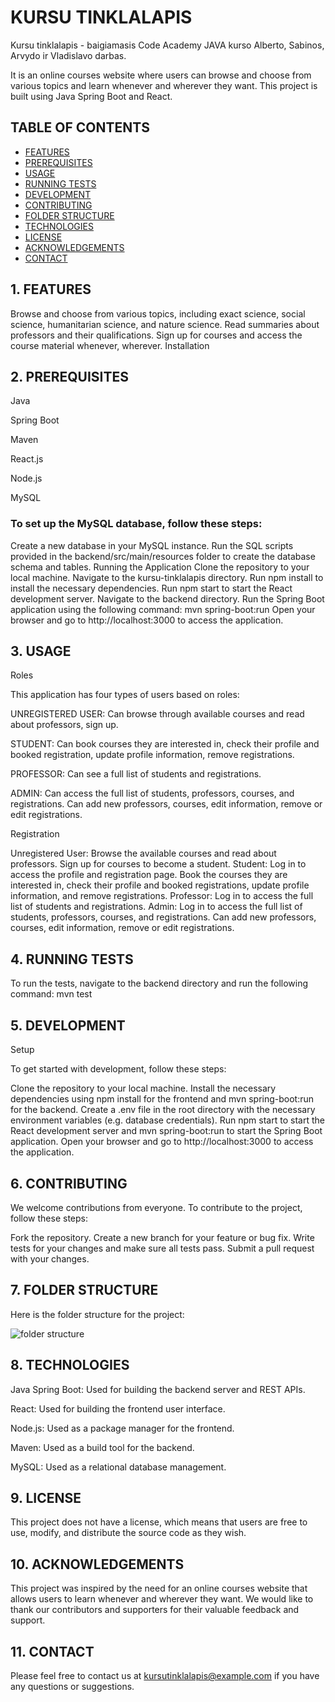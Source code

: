 # KURSU TINKLALAPIS

Kursu tinklalapis - baigiamasis Code Academy JAVA kurso Alberto, Sabinos, Arvydo ir Vladislavo darbas.

It is an online courses website where users can browse and choose from various topics and learn whenever and wherever they want. This project is built using Java Spring Boot and React.

## TABLE OF CONTENTS

*  [FEATURES](#1-features)
*  [PREREQUISITES](#2-prerequisites)
*  [USAGE](#3-usage)
*  [RUNNING TESTS](#4-running-tests)
*  [DEVELOPMENT](#5-development)
*  [CONTRIBUTING](#6-contributing)
*  [FOLDER STRUCTURE](#7-folder-structure)
*  [TECHNOLOGIES](#8-technologies)
*  [LICENSE](#9-license)
*  [ACKNOWLEDGEMENTS](#10-acknowledegments)
*  [CONTACT](#11-contact)

##  1. <a name='FEATURES'></a>FEATURES

Browse and choose from various topics, including exact science, social science, humanitarian science, and nature science. Read summaries about professors and their qualifications. Sign up for courses and access the course material whenever, wherever. Installation

##  2. <a name='PREREQUISITES'></a>PREREQUISITES

Java

Spring Boot

Maven

React.js

Node.js

MySQL

### To set up the MySQL database, follow these steps:

Create a new database in your MySQL instance. Run the SQL scripts provided in the backend/src/main/resources folder to create the database schema and tables. Running the Application Clone the repository to your local machine. Navigate to the kursu-tinklalapis directory. Run npm install to install the necessary dependencies. Run npm start to start the React development server. Navigate to the backend directory. Run the Spring Boot application using the following command: mvn spring-boot:run Open your browser and go to http://localhost:3000 to access the application.

##  3. <a name='USAGE'></a>USAGE

Roles 

This application has four types of users based on roles:

UNREGISTERED USER: Can browse through available courses and read about professors, sign up.

STUDENT: Can book courses they are interested in, check their profile and booked registration, update profile information, remove registrations.

PROFESSOR: Can see a full list of students and registrations.

ADMIN: Can access the full list of students, professors, courses, and registrations. Can add new professors, courses, edit information, remove or edit registrations.

Registration

Unregistered User: Browse the available courses and read about professors. Sign up for courses to become a student. Student: Log in to access the profile and registration page. Book the courses they are interested in, check their profile and booked registrations, update profile information, and remove registrations. Professor: Log in to access the full list of students and registrations. Admin: Log in to access the full list of students, professors, courses, and registrations. Can add new professors, courses, edit information, remove or edit registrations.

##  4. <a name='RUNNINGTESTS'></a>RUNNING TESTS

To run the tests, navigate to the backend directory and run the following command: mvn test

##  5. <a name='DEVELOPMENT'></a>DEVELOPMENT

Setup

To get started with development, follow these steps:

Clone the repository to your local machine. Install the necessary dependencies using npm install for the frontend and mvn spring-boot:run for the backend. Create a .env file in the root directory with the necessary environment variables (e.g. database credentials). Run npm start to start the React development server and mvn spring-boot:run to start the Spring Boot application. Open your browser and go to http://localhost:3000 to access the application.

##  6. <a name='CONTRIBUTING'></a>CONTRIBUTING

We welcome contributions from everyone. To contribute to the project, follow these steps:

Fork the repository. Create a new branch for your feature or bug fix. Write tests for your changes and make sure all tests pass. Submit a pull request with your changes.

##  7. <a name='FOLDERSTRUCTURE'></a>FOLDER STRUCTURE

Here is the folder structure for the project:

![folder structure](https://user-images.githubusercontent.com/128668782/232985983-4a8fa87d-104c-42bd-a9ed-dc33ffb2291c.png)


##  8. <a name='TECHNOLOGIES'></a>TECHNOLOGIES

Java Spring Boot: Used for building the backend server and REST APIs.

React: Used for building the frontend user interface.

Node.js: Used as a package manager for the frontend.

Maven: Used as a build tool for the backend.

MySQL: Used as a relational database management.

##  9. <a name='LICENSE'></a>LICENSE

This project does not have a license, which means that users are free to use, modify, and distribute the source code as they wish.

##  10. <a name='ACKNOWLEDGEMENTS'></a>ACKNOWLEDGEMENTS

This project was inspired by the need for an online courses website that allows users to learn whenever and wherever they want. We would like to thank our contributors and supporters for their valuable feedback and support.

##  11. <a name='CONTACT'></a>CONTACT

Please feel free to contact us at kursutinklalapis@example.com if you have any questions or suggestions.
